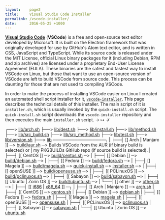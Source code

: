 ```yaml
---
layout:    page2
title:     Visual Studio Code Installer
permalink: /vscode-installer/
date:      2016-05-25 +1000
---
```


[**Visual Studio Code**](http://code.visualstudio.com) (**VSCode**) is a free and open-source text editor developed by Microsoft. It is built on the Electron framework that was originally developed for use by GitHub's Atom text editor, and is written in CSS, JavaScript and TypeScript. While its source code is released under the MIT License, official Linux binary packages for it (including Debian, RPM and zip archives) are licensed under a proprietary End-User License Agreement (EULA). These binaries are the safest and fastest way to install VSCode on Linux, but those that want to use an open-source version of VSCode are left to build VSCode from source code. This process can be daunting for those that are not used to compiling VSCode.

In order to make the process of installing VSCode easier on Linux I created an automated shell script installer for it, [`vscode-installer`](https://github.com/fusion809/vscode-installer). This page describes the technical details of this installer. The main script of it is `installer.sh`, which is usually invoked by the `quick-install.sh` script. The `quick-install.sh` script downloads the `vscode-installer` repository and then executes the main `installer.sh` script. → ↦ ↛

<div class="diagram">
                                    ┌──> <a href="https://github.com/fusion809/vscode-installer/blob/master/lib/arch.sh" link="_blank">lib/arch.sh</a>
                                    ├──> <a href="https://github.com/fusion809/vscode-installer/blob/master/lib/dest.sh" link="_blank">lib/dest.sh</a>
                                    ├──> <a href="https://github.com/fusion809/vscode-installer/blob/master/lib/install.sh" link="_blank">lib/install.sh</a>
                                    ├──> <a href="https://github.com/fusion809/vscode-installer/blob/master/lib/method.sh" link="_blank">lib/method.sh</a>
                                    ├──> <a href="https://github.com/fusion809/vscode-installer/blob/master/lib/src_build.sh" link="_blank">lib/src_build.sh</a>
                                    ├──> <a href="https://github.com/fusion809/vscode-installer/blob/master/lib/src_method.sh" link="_blank">lib/src_method.sh</a>
                                    ├──> <a href="https://github.com/fusion809/vscode-installer/blob/master/lib/test.sh" link="_blank">lib/test.sh</a>
                                    ├──> <a href="https://github.com/fusion809/vscode-installer/blob/master/lib/version.sh" link="_blank">lib/version.sh</a>
                                    ├──> <a href="https://github.com/fusion809/vscode-installer/tree/master/lib" link="_blank">lib</a> ─────────────────┐
                                    |                         ├──┤ [[ Arch | Manjaro ]]    ─> <a href="https://github.com/fusion809/vscode-installer/blob/master/lib/build/aur.sh" link="_blank">build/aur.sh</a>       ─> Builds VSCode from the AUR (if binary build is selected) or
                                    |                                                                               my PKGBUILDs GitHub repo (if source build is selected).
                                    |                         ├──┤ [[ CentOS ]]            ─> <a href="https://github.com/fusion809/vscode-installer/blob/master/lib/build/centos.sh" link="_blank">build/centos.sh</a>    ─>
                                    |                         ├──┤ [[ Debian ]]            ─> <a href="https://github.com/fusion809/vscode-installer/blob/master/lib/build/debian.sh" link="_blank">build/debian.sh</a>    ─>
                                    |                         ├──┤ [[ Fedora ]]            ─> <a href="https://github.com/fusion809/vscode-installer/blob/master/lib/build/fedora.sh" link="_blank">build/fedora.sh</a>    ─>
                                    |                         ├──┤ [[ Mageia ]]            ─> <a href="https://github.com/fusion809/vscode-installer/blob/master/lib/build/mageia.sh" link="_blank">build/mageia.sh</a>    ─>
<a href="https://github.com/fusion809/vscode-installer/blob/master/quick-install.sh" link="_blank">quick-install.sh</a> ─> <a href="https://github.com/fusion809/vscode-installer/blob/master/installer.sh" link="_blank">installer.sh</a> ─> |                         ├──┤ [[ openSUSE ]]          ─> <a href="https://github.com/fusion809/vscode-installer/blob/master/lib/build/opensuse.sh" link="_blank">build/opensuse.sh</a>  ─>
                                    |                         ├──┤ [[ PCLinuxOS ]]         ─> <a href="https://github.com/fusion809/vscode-installer/blob/master/lib/build/pclinuxos.sh" link="_blank">build/pclinuxos.sh</a> ─>
                                    |                         ├──┤ [[ Sabayon ]]           ─> <a href="https://github.com/fusion809/vscode-installer/blob/master/lib/build/sabayon.sh" link="_blank">build/sabayon.sh</a>   ─>
                                    |                         ├──┤ [[ Ubuntu | Zorin OS ]] ─> <a href="https://github.com/fusion809/vscode-installer/blob/master/lib/build/ubuntu.sh" link="_blank">build/ubuntu.sh</a>    ─>
                                    |                         └──┤ [[ other ]]             ─> <a href="https://github.com/fusion809/vscode-installer/blob/master/lib/other.sh" link="_blank">other.sh</a>           ─>
                                    |
                                    ├──┤ [[ <a href="https://github.com/fusion809/vscode-installer/tree/master/i686" link="_blank">i686</a> | <a href="https://github.com/fusion809/vscode-installer/tree/master/x86_64" link="_blank">x86_64</a> ]] ─┐
                                    |                         ├──┤ [[ Arch | Manjaro ]]    ─> <a href="https://github.com/fusion809/vscode-installer/blob/master/x86_64/arch.sh" link="_blank">arch.sh</a>
                                    |                         ├──┤ [[ CentOS ]]            ─> <a href="https://github.com/fusion809/vscode-installer/blob/master/x86_64/centos.sh" link="_blank">centos.sh</a>
                                    |                         ├──┤ [[ Debian ]]            ─> <a href="https://github.com/fusion809/vscode-installer/blob/master/x86_64/debian.sh" link="_blank">debian.sh</a>
                                    |                         ├──┤ [[ Fedora ]]            ─> <a href="https://github.com/fusion809/vscode-installer/blob/master/x86_64/fedora.sh" link="_blank">fedora.sh</a>
                                    |                         ├──┤ [[ Mageia ]]            ─> <a href="https://github.com/fusion809/vscode-installer/blob/master/x86_64/mageia.sh" link="_blank">mageia.sh</a>
                                    |                         ├──┤ [[ openSUSE ]]          ─> <a href="https://github.com/fusion809/vscode-installer/blob/master/x86_64/opensuse.sh" link="_blank">opensuse.sh</a>
                                    |                         ├──┤ [[ PCLinuxOS ]]         ─> <a href="https://github.com/fusion809/vscode-installer/blob/master/x86_64/pclinuxos.sh" link="_blank">pclinuxos.sh</a>
                                    |                         ├──┤ [[ Sabayon ]]           ─> <a href="https://github.com/fusion809/vscode-installer/blob/master/x86_64/sabayon.sh" link="_blank">sabayon.sh</a>
                                    |                         └──┤ [[ Ubuntu | Zorin OS ]] ─> <a href="https://github.com/fusion809/vscode-installer/blob/master/x86_64/ubuntu.sh" link="_blank">ubuntu.sh</a>
</div>
